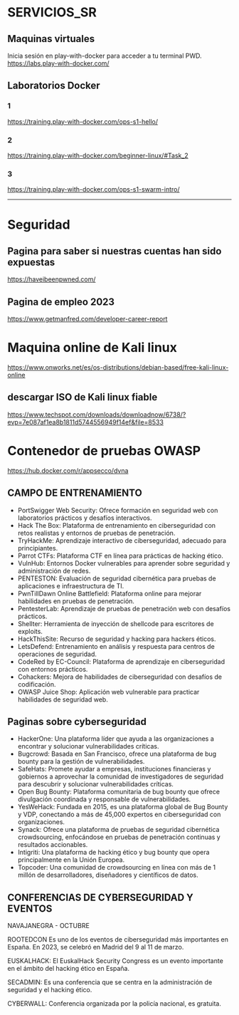 # SERVICIOS_SR

## Maquinas virtuales 

Inicia sesión en play-with-docker para acceder a tu terminal PWD. 
https://labs.play-with-docker.com/

## Laboratorios Docker 

### 1
https://training.play-with-docker.com/ops-s1-hello/
### 2
https://training.play-with-docker.com/beginner-linux/#Task_2
### 3
https://training.play-with-docker.com/ops-s1-swarm-intro/


---------------------------------------------------------------------------------------------------------------------



# Seguridad 

## Pagina para saber si nuestras cuentas han sido expuestas 

https://haveibeenpwned.com/

## Pagina de empleo 2023

https://www.getmanfred.com/developer-career-report

# Maquina online de Kali linux
https://www.onworks.net/es/os-distributions/debian-based/free-kali-linux-online

## descargar ISO de Kali linux fiable 
https://www.techspot.com/downloads/downloadnow/6738/?evp=7e087af1ea8b1811d5744556949f14ef&file=8533

# Contenedor de pruebas OWASP

https://hub.docker.com/r/appsecco/dvna

## CAMPO DE ENTRENAMIENTO

- PortSwigger Web Security: Ofrece formación en seguridad web con laboratorios prácticos y desafíos interactivos. 
- Hack The Box: Plataforma de entrenamiento en ciberseguridad con retos realistas y entornos de pruebas de penetración.
- TryHackMe: Aprendizaje interactivo de ciberseguridad, adecuado para principiantes.
- Parrot CTFs: Plataforma CTF en línea para prácticas de hacking ético. 
- VulnHub: Entornos Docker vulnerables para aprender sobre seguridad y administración de redes. 
- PENTESTON: Evaluación de seguridad cibernética para pruebas de aplicaciones e infraestructura de TI. 
- PwnTillDawn Online Battlefield: Plataforma online para mejorar habilidades en pruebas de penetración. 
- PentesterLab: Aprendizaje de pruebas de penetración web con desafíos prácticos. 
- Shellter: Herramienta de inyección de shellcode para escritores de exploits.
- HackThisSite: Recurso de seguridad y hacking para hackers éticos. 
- LetsDefend: Entrenamiento en análisis y respuesta para centros de operaciones de seguridad. 
- CodeRed by EC-Council: Plataforma de aprendizaje en ciberseguridad con entornos prácticos. 
- Cohackers: Mejora de habilidades de ciberseguridad con desafíos de codificación. 
- OWASP Juice Shop: Aplicación web vulnerable para practicar habilidades de seguridad web. 


## Paginas sobre cyberseguridad

- HackerOne: Una plataforma líder que ayuda a las organizaciones a encontrar y solucionar vulnerabilidades críticas.
- Bugcrowd: Basada en San Francisco, ofrece una plataforma de bug bounty para la gestión de vulnerabilidades.
- SafeHats: Promete ayudar a empresas, instituciones financieras y gobiernos a aprovechar la comunidad de investigadores de seguridad para descubrir y solucionar vulnerabilidades críticas.
- Open Bug Bounty: Plataforma comunitaria de bug bounty que ofrece divulgación coordinada y responsable de vulnerabilidades.
- YesWeHack: Fundada en 2015, es una plataforma global de Bug Bounty y VDP, conectando a más de 45,000 expertos en ciberseguridad con organizaciones.
- Synack: Ofrece una plataforma de pruebas de seguridad cibernética crowdsourcing, enfocándose en pruebas de penetración continuas y resultados accionables.
- Intigriti: Una plataforma de hacking ético y bug bounty que opera principalmente en la Unión Europea.
- Topcoder: Una comunidad de crowdsourcing en línea con más de 1 millón de desarrolladores, diseñadores y científicos de datos.

## CONFERENCIAS DE CYBERSEGURIDAD Y EVENTOS

NAVAJANEGRA - OCTUBRE 

ROOTEDCON Es uno de los eventos de ciberseguridad más importantes en España. En 2023, se celebró en Madrid del 9 al 11 de marzo. 

EUSKALHACK: El EuskalHack Security Congress es un evento importante en el ámbito del hacking ético en España.

SECADMIN: Es una conferencia que se centra en la administración de seguridad y el hacking ético.

CYBERWALL: Conferencia organizada por la policía nacional, es gratuita.




